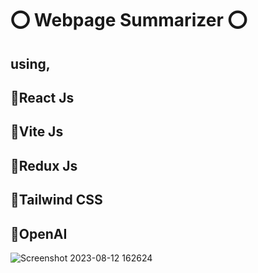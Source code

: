 # ⭕ Webpage Summarizer ⭕

## using,

##  📌React Js

##  📌Vite Js

##  📌Redux Js

##  📌Tailwind CSS

##  📌OpenAI


![Screenshot 2023-08-12 162624](https://github.com/Sachintha-Samarathunga/Summerizer/assets/98406068/8e327729-8a97-42d2-8bb4-8f2e7fd3740d)
